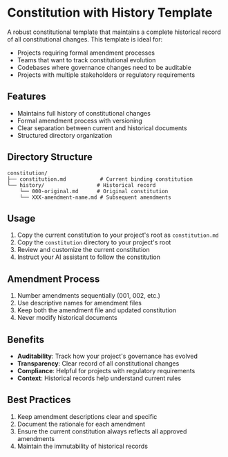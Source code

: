 # Constitution with History Template

A robust constitutional template that maintains a complete historical record of all constitutional changes. This template is ideal for:

- Projects requiring formal amendment processes
- Teams that want to track constitutional evolution
- Codebases where governance changes need to be auditable
- Projects with multiple stakeholders or regulatory requirements

## Features

- Maintains full history of constitutional changes
- Formal amendment process with versioning
- Clear separation between current and historical documents
- Structured directory organization

## Directory Structure

```
constitution/
├── constitution.md           # Current binding constitution
└── history/                 # Historical record
    └── 000-original.md      # Original constitution
    └── XXX-amendment-name.md # Subsequent amendments
```

## Usage

1. Copy the current constitution to your project's root as `constitution.md`
2. Copy the `constitution` directory to your project's root
3. Review and customize the current constitution
4. Instruct your AI assistant to follow the constitution

## Amendment Process

1. Number amendments sequentially (001, 002, etc.)
2. Use descriptive names for amendment files
3. Keep both the amendment file and updated constitution
4. Never modify historical documents

## Benefits

- **Auditability**: Track how your project's governance has evolved
- **Transparency**: Clear record of all constitutional changes
- **Compliance**: Helpful for projects with regulatory requirements
- **Context**: Historical records help understand current rules

## Best Practices

1. Keep amendment descriptions clear and specific
2. Document the rationale for each amendment
3. Ensure the current constitution always reflects all approved amendments
4. Maintain the immutability of historical records